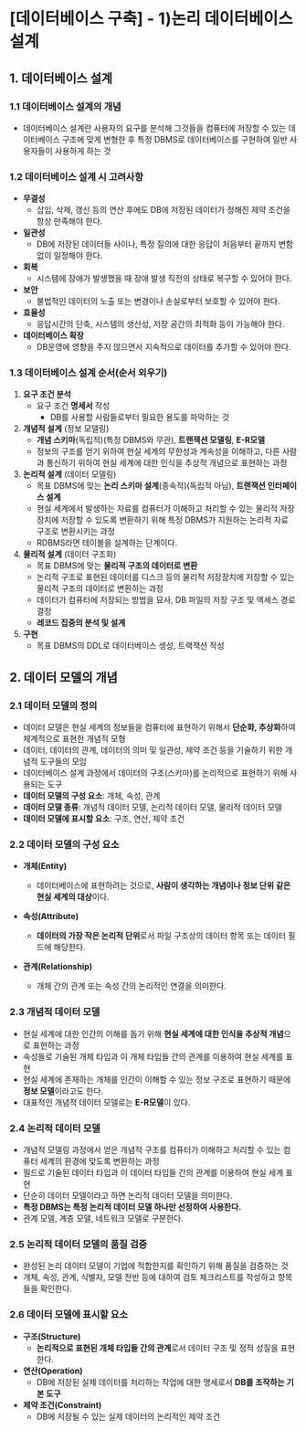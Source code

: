# [데이터베이스 구축] - 1)논리 데이터베이스 설계







## 1. 데이터베이스 설계

### 1.1 데이터베이스 설계의 개념

+ 데이터베이스 설계란 사용자의 요구를 분석해 그것들을 컴퓨터에 저장할 수 있는 데이터베이스 구조에 맞게 변형한 후 특정 DBMS로 데이터베이스를 구현하여 일반 사용자들이 사용하게 하는 것





### 1.2 데이터베이스 설계 시 고려사항

+ **무결성**
  + 삽입, 삭제, 갱신 등의 연산 후에도 DB에 저장된 데이터가 정해진 제약 조건을 항상 만족해야 한다.
+ **일관성**
  + DB에 저장된 데이터들 사이나, 특정 질의에 대한 응답이 처음부터 끝까지 변함없이 일정해야 한다.
+ **회복**
  + 시스템에 장애가 발생했을 때 장애 발생 직전의 상태로 복구할 수 있어야 한다.
+ **보안**
  + 불법적인 데이터의 노출 또는 변경이나 손실로부터 보호할 수 있어야 한다.
+ **효율성**
  + 응답시간의 단축, 시스템의 생산성, 저장 공간의 최적화 등이 가능해야 한다.
+ **데이터베이스 확장**
  + DB운영에 영향을 주지 않으면서 지속적으로 데이터를 추가할 수 있어야 한다.





### 1.3 데이터베이스 설계 순서(순서 외우기)

1. **요구 조건 분석**
   + 요구 조건 **명세서** 작성
     + DB를 사용할 사람들로부터 필요한 용도를 파악하는 것
2. **개념적 설계** (정보 모델링)
   + **개념 스키마**(독립적)(특정 DBMS와 무관), **트랜잭션 모델링**, **E-R모델**
   + 정보의 구조를 얻기 위하여 현실 세계의 무한성과 계속성을 이해하고, 다른 사람과 통신하기 위하여 현실 세계에 대한 인식을 추상적 개념으로 표현하는 과정
3. **논리적 설계** (데이터 모델링)
   + 목표 DBMS에 맞는 **논리 스키마 설계**(종속적)(독립적 아님), **트랜잭션 인터페이스 설계**
   + 현실 세계에서 발생하는 자료를 컴퓨터가 이해하고 처리할 수 있는 물리적 저장장치에 저장할 수 있도록 변환하기 위해 특정 DBMS가 지원하는 논리적 자료 구조로 변환시키는 과정
   + RDBMS라면 테이블을 설계하는 단계이다.
4. **물리적 설계** (데이터 구조화)
   + 목표 DBMS에 맞는 **물리적 구조의 데이터로 변환**
   + 논리적 구조로 표현된 데이터를 디스크 등의 물리적 저장장치에 저장할 수 있는 물리적 구조의 데이터로 변환하는 과정
   + 데이터가 컴퓨터에 저장되는 방법을 묘사, DB 파일의 저장 구조 및 액세스 경로 결정
   + **레코드 집중의 분석 및 설계**
5. **구현**
   + 목표 DBMS의 DDL로 데이터베이스 생성, 트랙잭션 작성







## 2. 데이터 모델의 개념

### 2.1 데이터 모델의 정의

+ 데이터 모델은 현실 세계의 정보들을 컴퓨터에 표현하기 위해서 **단순화, 추상화**하여 체계적으로 표현한 개념적 모형
+ 데이터, 데이터의 관계, 데이터의 의미 및 일관성, 제약 조건 등을 기술하기 위한 개념적 도구들의 모임
+ 데이터베이스 설계 과정에서 데이터의 구조(스키마)를 논리적으로 표현하기 위해 사용되는 도구
+ **데이터 모델의 구성 요소**: 개체, 속성, 관계
+ **데이터 모델 종류**: 개념적 데이터 모델, 논리적 데이터 모델, 물리적 데이터 모델
+ **데이터 모델에 표시할 요소**: 구조, 연산, 제약 조건





### 2.2 데이터 모델의 구성 요소

+ **개체(Entity)**

  + 데이터베이스에 표현하려는 것으로, **사람이 생각하는 개념이나 정보 단위 같은 현실 세계의 대상**이다.
  
+ **속성(Attribute)**

  + **데이터의 가장 작은 논리적 단위**로서 파일 구조상의 데이터 항목 또는 데이터 필드에 해당한다.

+ **관계(Relationship)**

  + 개체 간의 관계 또는 속성 간의 논리적인 연결을 의미한다.

  



### 2.3 개념적 데이터 모델

+ 현실 세계에 대한 인간의 이해를 돕기 위해 **현실 세계에 대한 인식을 추상적 개념**으로 표현하는 과정
+ 속성들로 기술된 개체 타입과 이 개체 타입들 간의 관계를 이용하여 현실 세계를 표현
+ 현실 세계에 존재하는 개체를 인간이 이해할 수 있는 정보 구조로 표현하기 때문에 **정보 모델**이라고도 한다.
+ 대표적인 개념적 데이터 모델로는 **E-R모델**이 있다.





### 2.4 논리적 데이터 모델

+ 개념적 모델링 과정에서 얻은 개념적 구조를 컴퓨터가 이해하고 처리할 수 있는 컴퓨터 세계의 환경에 맞도록 변환하는 과정
+ 필드로 기술된 데이터 타입과 이 데이터 타입들 간의 관계를 이용하여 현실 세계 표현
+ 단순히 데이터 모델이라고 하면 논리적 데이터 모델을 의미한다.
+ **특정 DBMS는 특정 논리적 데이터 모델 하나만 선정하여 사용한다.**
+ 관계 모델, 계층 모델, 네트워크 모델로 구분한다.





### 2.5 논리적 데이터 모델의 품질 검증

+ 완성된 논리 데이터 모델이 기업에 적합한지를 확인하기 위해 품질을 검증하는 것
+ 개체, 속성, 관계, 식별자, 모델 전반 등에 대하여 검토 체크리스트를 작성하고 항목들을 확인한다.





### 2.6 데이터 모델에 표시할 요소

+ **구조(Structure)**
  + **논리적으로 표현된 개체 타입들 간의 관계**로서 데이터 구조 및 정적 성질을 표현한다.
+ **연산(Operation)**
  + DB에 저장된 실제 데이터를 처리하는 작업에 대한 명세로서 **DB를 조작하는 기본 도구**
+ **제약 조건(Constraint)**
  + DB에 저장될 수 있는 실제 데이터의 논리적인 제약 조건
